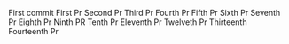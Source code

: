 First commit 
First Pr
Second Pr
Third Pr
Fourth Pr
Fifth Pr
Sixth Pr
Seventh Pr
Eighth Pr
Ninth PR
Tenth Pr
Eleventh Pr
Twelveth Pr
Thirteenth
Fourteenth Pr
